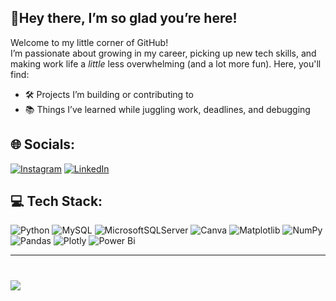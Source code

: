 ## 👋Hey there, I’m so glad you’re here!

Welcome to my little corner of GitHub!  
I’m passionate about growing in my career, picking up new tech skills, and making work life a *little* less overwhelming (and a lot more fun). Here, you'll find:

- 🛠️ Projects I’m building or contributing to  
- 📚 Things I’ve learned while juggling work, deadlines, and debugging  


## 🌐 Socials:
[![Instagram](https://img.shields.io/badge/Instagram-%23E4405F.svg?logo=Instagram&logoColor=white)](https://instagram.com/Mohiteakshay37official) [![LinkedIn](https://img.shields.io/badge/LinkedIn-%230077B5.svg?logo=linkedin&logoColor=white)](https://linkedin.com/in/Akshaymohiteofficial)

## 💻 Tech Stack:
![Python](https://img.shields.io/badge/python-3670A0?style=plastic&logo=python&logoColor=ffdd54) ![MySQL](https://img.shields.io/badge/mysql-4479A1.svg?style=plastic&logo=mysql&logoColor=white) ![MicrosoftSQLServer](https://img.shields.io/badge/Microsoft%20SQL%20Server-CC2927?style=plastic&logo=microsoft%20sql%20server&logoColor=white) ![Canva](https://img.shields.io/badge/Canva-%2300C4CC.svg?style=plastic&logo=Canva&logoColor=white) ![Matplotlib](https://img.shields.io/badge/Matplotlib-%23ffffff.svg?style=plastic&logo=Matplotlib&logoColor=black) ![NumPy](https://img.shields.io/badge/numpy-%23013243.svg?style=plastic&logo=numpy&logoColor=white) ![Pandas](https://img.shields.io/badge/pandas-%23150458.svg?style=plastic&logo=pandas&logoColor=white) ![Plotly](https://img.shields.io/badge/Plotly-%233F4F75.svg?style=plastic&logo=plotly&logoColor=white) ![Power Bi](https://img.shields.io/badge/power_bi-F2C811?style=plastic&logo=powerbi&logoColor=black) 

---
#
[![](https://visitcount.itsvg.in/api?id=Akshaymohite37&icon=0&color=5)](https://visitcount.itsvg.in)
